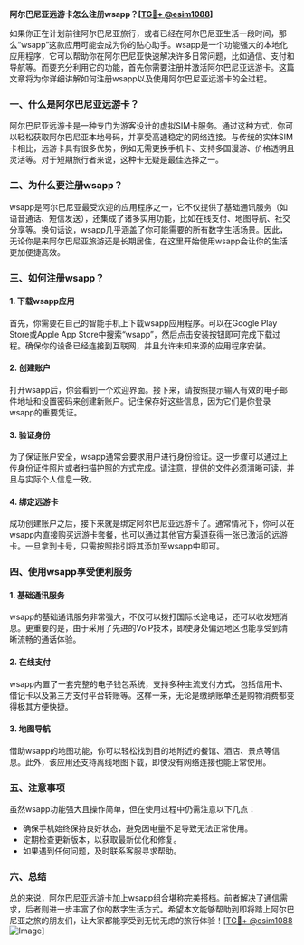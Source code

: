 **阿尔巴尼亚远游卡怎么注册wsapp？[[TG💪+ @esim1088](https://t.me/s/esim1088)]**

如果你正在计划前往阿尔巴尼亚旅行，或者已经在阿尔巴尼亚生活一段时间，那么“wsapp”这款应用可能会成为你的贴心助手。wsapp是一个功能强大的本地化应用程序，它可以帮助你在阿尔巴尼亚快速解决许多日常问题，比如通信、支付和导航等。而要充分利用它的功能，首先你需要注册并激活阿尔巴尼亚远游卡。这篇文章将为你详细讲解如何注册wsapp以及使用阿尔巴尼亚远游卡的全过程。

### 一、什么是阿尔巴尼亚远游卡？

阿尔巴尼亚远游卡是一种专门为游客设计的虚拟SIM卡服务。通过这种方式，你可以轻松获取阿尔巴尼亚本地号码，并享受高速稳定的网络连接。与传统的实体SIM卡相比，远游卡具有很多优势，例如无需更换手机卡、支持多国漫游、价格透明且灵活等。对于短期旅行者来说，这种卡无疑是最佳选择之一。

### 二、为什么要注册wsapp？

wsapp是阿尔巴尼亚最受欢迎的应用程序之一，它不仅提供了基础通讯服务（如语音通话、短信发送），还集成了诸多实用功能，比如在线支付、地图导航、社交分享等。换句话说，wsapp几乎涵盖了你可能需要的所有数字生活场景。因此，无论你是来阿尔巴尼亚旅游还是长期居住，在这里开始使用wsapp会让你的生活更加便捷高效。

### 三、如何注册wsapp？

#### 1. 下载wsapp应用

首先，你需要在自己的智能手机上下载wsapp应用程序。可以在Google Play Store或Apple App Store中搜索“wsapp”，然后点击安装按钮即可完成下载过程。确保你的设备已经连接到互联网，并且允许未知来源的应用程序安装。

#### 2. 创建账户

打开wsapp后，你会看到一个欢迎界面。接下来，请按照提示输入有效的电子邮件地址和设置密码来创建新账户。记住保存好这些信息，因为它们是你登录wsapp的重要凭证。

#### 3. 验证身份

为了保证账户安全，wsapp通常会要求用户进行身份验证。这一步骤可以通过上传身份证件照片或者扫描护照的方式完成。请注意，提供的文件必须清晰可读，并且与实际个人信息一致。

#### 4. 绑定远游卡

成功创建账户之后，接下来就是绑定阿尔巴尼亚远游卡了。通常情况下，你可以在wsapp内直接购买远游卡套餐，也可以通过其他官方渠道获得一张已激活的远游卡。一旦拿到卡号，只需按照指引将其添加至wsapp中即可。

### 四、使用wsapp享受便利服务

#### 1. 基础通讯服务

wsapp的基础通讯服务非常强大，不仅可以拨打国际长途电话，还可以收发短消息。更重要的是，由于采用了先进的VoIP技术，即使身处偏远地区也能享受到清晰流畅的通话体验。

#### 2. 在线支付

wsapp内置了一套完整的电子钱包系统，支持多种主流支付方式，包括信用卡、借记卡以及第三方支付平台转账等。这样一来，无论是缴纳账单还是购物消费都变得极其方便快捷。

#### 3. 地图导航

借助wsapp的地图功能，你可以轻松找到目的地附近的餐馆、酒店、景点等信息。此外，该应用还支持离线地图下载，即使没有网络连接也能正常使用。

### 五、注意事项

虽然wsapp功能强大且操作简单，但在使用过程中仍需注意以下几点：

- 确保手机始终保持良好状态，避免因电量不足导致无法正常使用。
- 定期检查更新版本，以获取最新优化和修复。
- 如果遇到任何问题，及时联系客服寻求帮助。

### 六、总结

总的来说，阿尔巴尼亚远游卡加上wsapp组合堪称完美搭档。前者解决了通信需求，后者则进一步丰富了你的数字生活方式。希望本文能够帮助到即将踏上阿尔巴尼亚之旅的朋友们，让大家都能享受到无忧无虑的旅行体验！[[TG💪+ @esim1088](https://t.me/s/esim1088) ![Image](https://i.postimg.cc/4NQfJmqS/Snipaste-2025-05-13-00-14-12.png)]